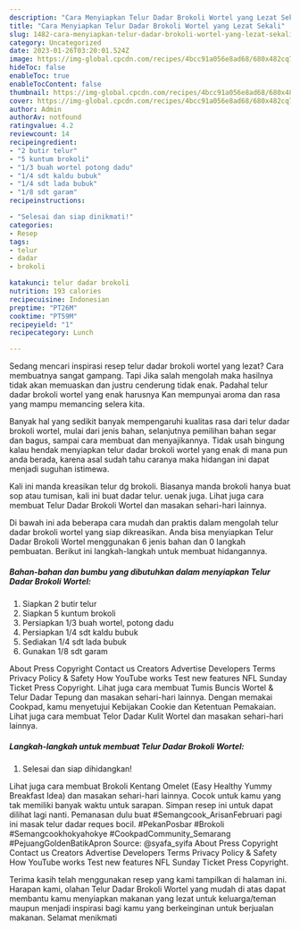 ```yaml
---
description: "Cara Menyiapkan Telur Dadar Brokoli Wortel yang Lezat Sekali"
title: "Cara Menyiapkan Telur Dadar Brokoli Wortel yang Lezat Sekali"
slug: 1482-cara-menyiapkan-telur-dadar-brokoli-wortel-yang-lezat-sekali
category: Uncategorized
date: 2023-01-26T03:20:01.524Z
image: https://img-global.cpcdn.com/recipes/4bcc91a056e8ad68/680x482cq70/telur-dadar-brokoli-wortel-foto-resep-utama.jpg
hideToc: false
enableToc: true
enableTocContent: false
thumbnail: https://img-global.cpcdn.com/recipes/4bcc91a056e8ad68/680x482cq70/telur-dadar-brokoli-wortel-foto-resep-utama.jpg
cover: https://img-global.cpcdn.com/recipes/4bcc91a056e8ad68/680x482cq70/telur-dadar-brokoli-wortel-foto-resep-utama.jpg
author: Admin
authorAv: notfound
ratingvalue: 4.2
reviewcount: 14
recipeingredient:
- "2 butir telur"
- "5 kuntum brokoli"
- "1/3 buah wortel potong dadu"
- "1/4 sdt kaldu bubuk"
- "1/4 sdt lada bubuk"
- "1/8 sdt garam"
recipeinstructions:

- "Selesai dan siap dinikmati!"
categories:
- Resep
tags:
- telur
- dadar
- brokoli

katakunci: telur dadar brokoli 
nutrition: 193 calories
recipecuisine: Indonesian
preptime: "PT26M"
cooktime: "PT59M"
recipeyield: "1"
recipecategory: Lunch

---
```



Sedang mencari inspirasi resep telur dadar brokoli wortel yang lezat? Cara membuatnya sangat gampang. Tapi Jika salah mengolah maka hasilnya tidak akan memuaskan dan justru cenderung tidak enak. Padahal telur dadar brokoli wortel yang enak harusnya Kan mempunyai aroma dan rasa yang mampu memancing selera kita.


Banyak hal yang sedikit banyak mempengaruhi kualitas rasa dari telur dadar brokoli wortel, mulai dari jenis bahan, selanjutnya pemilihan bahan segar dan bagus, sampai cara membuat dan menyajikannya. Tidak usah bingung kalau hendak menyiapkan telur dadar brokoli wortel yang enak di mana pun anda berada, karena asal sudah tahu caranya maka hidangan ini dapat menjadi suguhan istimewa.

Kali ini manda kreasikan telur dg brokoli. Biasanya manda brokoli hanya buat sop atau tumisan, kali ini buat dadar telur. uenak juga. Lihat juga cara membuat Telur Dadar Brokoli Wortel dan masakan sehari-hari lainnya.


Di bawah ini ada beberapa cara mudah dan praktis dalam mengolah telur dadar brokoli wortel yang siap dikreasikan. Anda bisa menyiapkan Telur Dadar Brokoli Wortel menggunakan 6 jenis bahan dan 0 langkah pembuatan. Berikut ini langkah-langkah untuk membuat hidangannya.

<!--inarticleads1-->

##### Bahan-bahan dan bumbu yang dibutuhkan dalam menyiapkan Telur Dadar Brokoli Wortel:

1. Siapkan 2 butir telur
1. Siapkan 5 kuntum brokoli
1. Persiapkan 1/3 buah wortel, potong dadu
1. Persiapkan 1/4 sdt kaldu bubuk
1. Sediakan 1/4 sdt lada bubuk
1. Gunakan 1/8 sdt garam


About Press Copyright Contact us Creators Advertise Developers Terms Privacy Policy &amp; Safety How YouTube works Test new features NFL Sunday Ticket Press Copyright. Lihat juga cara membuat Tumis Buncis Wortel &amp; Telur Dadar Tepung dan masakan sehari-hari lainnya. Dengan memakai Cookpad, kamu menyetujui Kebijakan Cookie dan Ketentuan Pemakaian. Lihat juga cara membuat Telor Dadar Kulit Wortel dan masakan sehari-hari lainnya. 

<!--inarticleads2-->

##### Langkah-langkah untuk membuat Telur Dadar Brokoli Wortel:


1. Selesai dan siap dihidangkan!

Lihat juga cara membuat Brokoli Kentang Omelet (Easy Healthy Yummy Breakfast Idea) dan masakan sehari-hari lainnya. Cocok untuk kamu yang tak memiliki banyak waktu untuk sarapan. Simpan resep ini untuk dapat dilihat lagi nanti. Pemanasan dulu buat #Semangcook_ArisanFebruari pagi ini masak telur dadar reques bocil. #PekanPosbar #Brokoli #Semangcookhokyahokye #CookpadCommunity_Semarang #PejuangGoldenBatikApron Source: @syafa_syifa About Press Copyright Contact us Creators Advertise Developers Terms Privacy Policy &amp; Safety How YouTube works Test new features NFL Sunday Ticket Press Copyright. 

Terima kasih telah menggunakan resep yang kami tampilkan di halaman ini. Harapan kami, olahan Telur Dadar Brokoli Wortel yang mudah di atas dapat membantu kamu menyiapkan makanan yang lezat untuk keluarga/teman maupun menjadi inspirasi bagi kamu yang berkeinginan untuk berjualan makanan. Selamat menikmati
